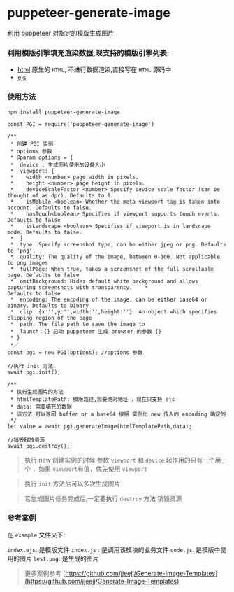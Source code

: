 # puppeteer-generate-image

利用 puppeteer 对指定的模版生成图片

### 利用模版引擎填充渲染数据,现支持的模版引擎列表:

- [html]() 原生的 `HTML`, 不进行数据渲染,直接写在 `HTML` 源码中 
- [ejs](https://github.com/mde/ejs)

### 使用方法

```
npm install puppeteer-generate-image
```

```
const PGI = require('puppeteer-generate-image')

/**
 * 创建 PGI 实例
 * options 参数 
 * @param options = {
 *  device : 生成图片使用的设备大小
 *  viewport: {
 *    width <number> page width in pixels.
 *    height <number> page height in pixels.
 *    deviceScaleFactor <number> Specify device scale factor (can be thought of as dpr). Defaults to 1.
 *    isMobile <boolean> Whether the meta viewport tag is taken into account. Defaults to false.
 *    hasTouch<boolean> Specifies if viewport supports touch events. Defaults to false
 *    isLandscape <boolean> Specifies if viewport is in landscape mode. Defaults to false.
 *  }
 *  type: Specify screenshot type, can be either jpeg or png. Defaults to 'png'.
 *  quality: The quality of the image, between 0-100. Not applicable to png images
 *  fullPage: When true, takes a screenshot of the full scrollable page. Defaults to false
 *  omitBackground: Hides default white background and allows capturing screenshots with transparency.    *                  Defaults to false
 *  encoding: The encoding of the image, can be either base64 or binary. Defaults to binary
 *  clip: {x:'',y:'',width:'',height:''}  An object which specifies clipping region of the page
 *  path: The file path to save the image to
 *  launch：{} 启动 puppeteer 生成 browser 的参数 {}
 * }
 *／
const pgi = new PGI(options); //options 参数

//执行 init 方法
await pgi.init();

/**
 * 执行生成图片的方法
 * htmlTemplatePath: 模版路径,需要绝对地址 ，现在只支持 ejs 
 * data: 需要填充的数据
 * 该方法 可以返回 buffer or a base64 根据 实例化 new 传入的 encoding 确定的
 */
let value = await pgi.generateImage(htmlTemplatePath,data);

//销毁释放资源
await pgi.destroy();
```
>执行 new 创建实例的时候 参数 `viewport` 和  `device` 起作用的只有一个用一个 ，如果 `viewport`有值，优先使用 `viewport`

>执行 `init` 方法后可以多次生成图片

>若生成图片任务完成后,一定要执行 `destroy` 方法 销毁资源

###  参考案例

在 `example` 文件夹下:

`index.ejs`: 是模版文件
`index.js` : 是调用该模块的业务文件
`code.js`: 是模版中使用的图片
`test.png`: 是生成的图片

>更多案例参考 [https://github.com/jjeejj/Generate-Image-Templates](https://github.com/jjeejj/Generate-Image-Templates)